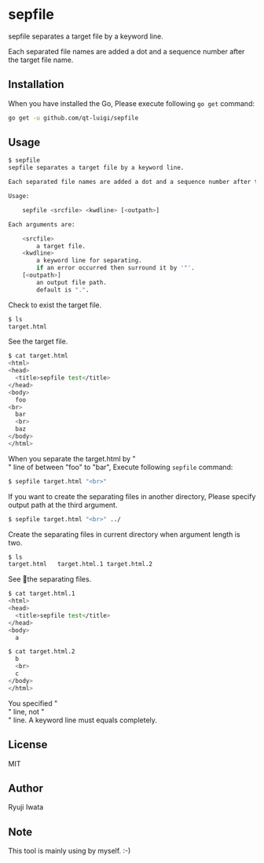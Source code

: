 # sepfile

sepfile separates a target file by a keyword line.

Each separated file names are added a dot and a sequence number after the target file name.

## Installation

When you have installed the Go, Please execute following `go get` command:

```sh
go get -u github.com/qt-luigi/sepfile
```

## Usage

```sh
$ sepfile
sepfile separates a target file by a keyword line.

Each separated file names are added a dot and a sequence number after the target file name.

Usage:

	sepfile <srcfile> <kwdline> [<outpath>]

Each arguments are:

	<srcfile>
		a target file.
	<kwdline>
		a keyword line for separating.
		if an error occurred then surround it by '"'.
	[<outpath>]
		an output file path.
		default is ".".

```

Check to exist the target file.

```sh
$ ls
target.html
```

See the target file.

```sh
$ cat target.html
<html>
<head>
  <title>sepfile test</title>
</head>
<body>
  foo
<br>
  bar
  <br>
  baz
</body>
</html>
```

When you separate the target.html by "<br>" line of between "foo" to "bar", Execute following `sepfile` command:

```sh
$ sepfile target.html "<br>"
```

If you want to create the separating files in another directory, Please specify output path at the third argument.

```sh
$ sepfile target.html "<br>" ../
```

Create the separating files in current directory when argument length is two.

```sh
$ ls
target.html   target.html.1 target.html.2
```

See the separating files.

```sh
$ cat target.html.1 
<html>
<head>
  <title>sepfile test</title>
</head>
<body>
  a
```

```sh
$ cat target.html.2
  b
  <br>
  c
</body>
</html>
```

You specified "<br>" line, not "  <br>" line. A keyword line must equals completely.

## License

MIT

## Author

Ryuji Iwata

## Note

This tool is mainly using by myself. :-)

